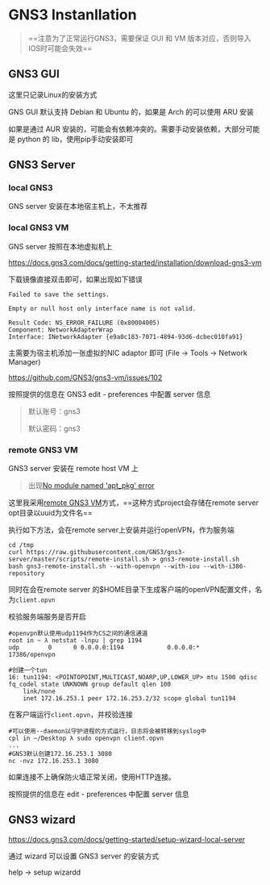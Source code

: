 # GNS3 Instanllation 	

> ==注意为了正常运行GNS3，需要保证 GUI 和 VM 版本对应，否则导入IOS时可能会失效==

## GNS3 GUI

这里只记录Linux的安装方式

GNS GUI 默认支持 Debian 和 Ubuntu 的，如果是 Arch 的可以使用 ARU 安装

如果是通过 AUR 安装的，可能会有依赖冲突的。需要手动安装依赖，大部分可能是 python 的 lib，使用pip手动安装即可

## GNS3 Server

### local GNS3

GNS server 安装在本地宿主机上，不太推荐

### local GNS3 VM

GNS server 按照在本地虚拟机上

https://docs.gns3.com/docs/getting-started/installation/download-gns3-vm

下载镜像直接双击即可，如果出现如下错误

```
Failed to save the settings.

Empty or null host only interface name is not valid.

Result Code: NS_ERROR_FAILURE (0x80004005)
Component: NetworkAdapterWrap
Interface: INetworkAdapter {e9a0c183-7071-4894-93d6-dcbec010fa91}

```

主需要为宿主机添加一张虚拟的NIC adaptor 即可 (File -> Tools -> Network Manager)

https://github.com/GNS3/gns3-vm/issues/102

按照提供的信息在 GNS3 edit - preferences 中配置 server 信息

> 默认账号：gns3
>
> 默认密码：gns3

### remote GNS3 VM 

GNS3 server 安装在 remote host VM 上

> 出现[No module named 'apt_pkg' error](https://askubuntu.com/questions/1069087/modulenotfounderror-no-module-named-apt-pkg-error) 

这里我采用[remote GNS3 VM](https://docs.gns3.com/docs/getting-started/installation/remote-server/)方式，==这种方式project会存储在remote server opt目录以uuid为文件名==

执行如下方法，会在remote server上安装并运行openVPN，作为服务端

```
cd /tmp
curl https://raw.githubusercontent.com/GNS3/gns3-server/master/scripts/remote-install.sh > gns3-remote-install.sh
bash gns3-remote-install.sh --with-openvpn --with-iou --with-i386-repository
```

同时在会在remote server 的$HOME目录下生成客户端的openVPN配置文件，名为`client.opvn`

校验服务端服务是否开启

```
#openvpn默认使用udp1194作为CS之间的通信通道
root in ~ λ netstat -lnpu | grep 1194
udp        0      0 0.0.0.0:1194            0.0.0.0:*                           17386/openvpn  

#创建一个tun
16: tun1194: <POINTOPOINT,MULTICAST,NOARP,UP,LOWER_UP> mtu 1500 qdisc fq_codel state UNKNOWN group default qlen 100
    link/none 
    inet 172.16.253.1 peer 172.16.253.2/32 scope global tun1194
```

在客户端运行`client.opvn`，并校验连接

```
#可以使用--daemon以守护进程的方式运行，日志将会被转移到syslog中
cpl in ~/Desktop λ sudo openvpn client.opvn
...
#GNS3默认创建172.16.253.1 3080
nc -nvz 172.16.253.1 3080
```

如果连接不上确保防火墙正常关闭，使用HTTP连接。

按照提供的信息在 edit - preferences 中配置 server 信息

## GNS3 wizard

https://docs.gns3.com/docs/getting-started/setup-wizard-local-server

通过 wizard 可以设置 GNS3 server 的安装方式

help -> setup wizardd